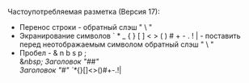 Частоупотребляемая разметка (Версия 17):
+ Перенос строки - обратный слэш " \\ "
+ Экранирование символов ` * _ { } [ ] < > ( ) # + - . ! | - поставить перед неотображаемым символом обратный слэш " \\ "
+ Пробел - & n b s p ;\
&_nbsp; Заголовок "##"   
Заголовок "#"
`*_{}[]<>()#+-.!|

